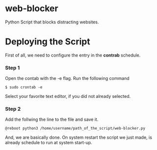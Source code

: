 # web-blocker
Python Script that blocks distracting websites. 


# Deploying the Script

First of all, we need to configure the entry in the 
**contrab** schedule.

### Step 1
Open the contab with the -e flag. Run the following
command 
```
$ sudo crontab -e
```
Select your favorite text editor, if you did not already selected. 

### Step 2
Add the follwing the line to the file and save it. 
```
@reboot python3 /home/username/path_of_the_script/web-blocker.py
```
And, we are basically done. On system restart the script we just made, is already schedule to run at system start-up. 

